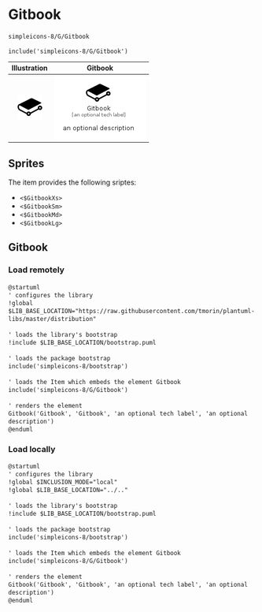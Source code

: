 # Gitbook


```text
simpleicons-8/G/Gitbook
```

```text
include('simpleicons-8/G/Gitbook')
```



| Illustration | Gitbook |
| :---: | :---: |
| ![illustration for Illustration](../../simpleicons-8/G/Gitbook.png) | ![illustration for Gitbook](../../simpleicons-8/G/Gitbook.Local.png) |



## Sprites
The item provides the following sriptes:

- `<$GitbookXs>`
- `<$GitbookSm>`
- `<$GitbookMd>`
- `<$GitbookLg>`





## Gitbook

### Load remotely
```plantuml
@startuml
' configures the library
!global $LIB_BASE_LOCATION="https://raw.githubusercontent.com/tmorin/plantuml-libs/master/distribution"

' loads the library's bootstrap
!include $LIB_BASE_LOCATION/bootstrap.puml

' loads the package bootstrap
include('simpleicons-8/bootstrap')

' loads the Item which embeds the element Gitbook
include('simpleicons-8/G/Gitbook')

' renders the element
Gitbook('Gitbook', 'Gitbook', 'an optional tech label', 'an optional description')
@enduml
```

### Load locally
```plantuml
@startuml
' configures the library
!global $INCLUSION_MODE="local"
!global $LIB_BASE_LOCATION="../.."

' loads the library's bootstrap
!include $LIB_BASE_LOCATION/bootstrap.puml

' loads the package bootstrap
include('simpleicons-8/bootstrap')

' loads the Item which embeds the element Gitbook
include('simpleicons-8/G/Gitbook')

' renders the element
Gitbook('Gitbook', 'Gitbook', 'an optional tech label', 'an optional description')
@enduml
```

